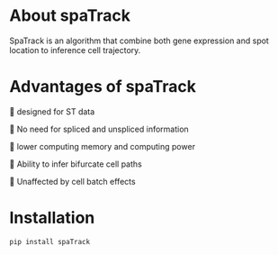 # About spaTrack

SpaTrack is an algorithm that combine both gene expression and spot location to inference cell trajectory.

# Advantages of spaTrack

🌟 designed for ST data

🌟 No need for spliced and unspliced information

🌟 lower computing memory and computing power

🌟 Ability to infer bifurcate cell paths

🌟 Unaffected by cell batch effects

# Installation

```shell
pip install spaTrack
```

